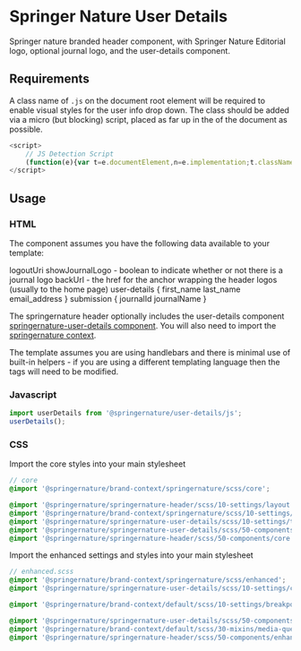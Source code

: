 # Springer Nature User Details

Springer nature branded header component, with Springer Nature Editorial logo, optional journal logo, and the user-details component.

## Requirements

A class name of `.js` on the document root element will be required to enable visual styles for the user info drop down. The class should be added via a micro (but blocking) script, placed as far up in the <head> of the document as possible.

```javascript
<script>
    // JS Detection Script
    (function(e){var t=e.documentElement,n=e.implementation;t.className='js';})(document)
</script>
```

## Usage

### HTML

The component assumes you have the following data available to your template:

logoutUri
showJournalLogo - boolean to indicate whether or not there is a journal logo
backUrl - the href for the anchor wrapping the header logos (usually to the home page)
user-details {
    first_name
    last_name
    email_address
}
submission {
    journalId
    journalName
}

The springernature header optionally includes the user-details component [springernature-user-details component](https://github.com/springernature/frontend-toolkits/tree/master/toolkits/springernature/packages/springernature-user-details). You will also need to import the [springernature context](https://github.com/springernature/frontend-toolkits/tree/master/context/brand-context/springernature).

The template assumes you are using handlebars and there is minimal use of built-in helpers - if you are using a different templating language then the tags will need to be modified.

### Javascript

```javascript
import userDetails from '@springernature/user-details/js';
userDetails();
```

### CSS

Import the core styles into your main stylesheet

```scss
// core
@import '@springernature/brand-context/springernature/scss/core';

@import '@springernature/springernature-header/scss/10-settings/layout';
@import '@springernature/brand-context/springernature/scss/10-settings/typography';
@import '@springernature/springernature-user-details/scss/10-settings/typography'; // if including user-details data
@import '@springernature/springernature-user-details/scss/50-components/core'; // if including user-details data
@import '@springernature/springernature-header/scss/50-components/core';
```

Import the enhanced settings and styles into your main stylesheet

```scss
// enhanced.scss
@import '@springernature/brand-context/springernature/scss/enhanced';
@import '@springernature/springernature-user-details/scss/10-settings/colours'; // if including user-details data

@import '@springernature/brand-context/default/scss/10-settings/breakpoints';

@import '@springernature/springernature-user-details/scss/50-components/enhanced'; // if including user-details data
@import '@springernature/brand-context/default/scss/30-mixins/media-query';
@import '@springernature/springernature-header/scss/50-components/enhanced';
```